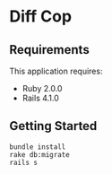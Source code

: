 # Diff Cop

## Requirements

This application requires:

- Ruby 2.0.0
- Rails 4.1.0

## Getting Started

```
bundle install
rake db:migrate
rails s
```

